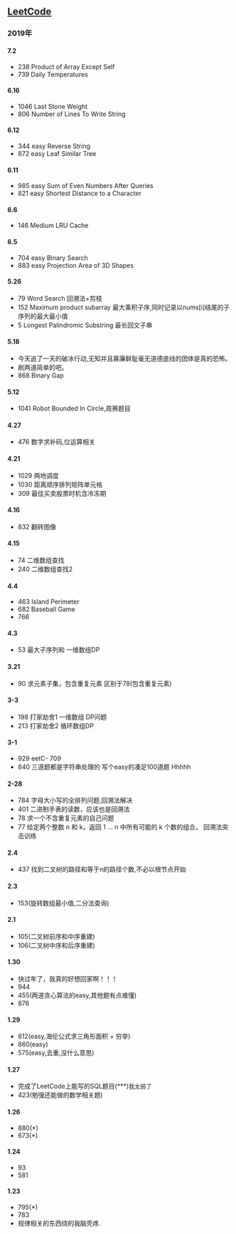 ## [LeetCode](https://leetcode.com/)
### 2019年
#### 7.2
- 238 Product of Array Except Self
- 739 Daily Temperatures
#### 6.16
- 1046 Last Stone Weight
- 806 Number of Lines To Write String 
#### 6.12
- 344 easy Reverse String
- 872 easy Leaf Similar Tree
#### 6.11
- 985 easy Sum of Even Numbers After Queries
- 821 easy Shortest Distance to a Character
#### 6.6
- 146 Medium LRU Cache
#### 6.5
- 704  easy Binary Search
- 883  easy Projection Area of 3D Shapes
#### 5.26
- 79 Word Search 回溯法+剪枝
- 152 Maximum product subarray 最大乘积子序,同时记录以nums[i]结尾的子序列的最大最小值
- 5 Longest Palindromic Substring 最长回文子串
#### 5.18
- 今天追了一天的破冰行动,无知并且寡廉鲜耻毫无道德底线的团体是真的恐怖。
- 刷两道简单的吧。
- 868 Binary Gap 
#### 5.12
- 1041 Robot Bounded In Circle,周赛题目
#### 4.27
- 476 数字求补码,位运算相关
#### 4.21 
- 1029 两地调度
- 1030 距离顺序排列矩阵单元格
- 309 最佳买卖股票时机含冷冻期
#### 4.16
- 832 翻转图像
#### 4.15
- 74 二维数组查找
- 240 二维数组查找2
#### 4.4
- 463 Island Perimeter
- 682 Baseball Game
- 766
#### 4.3
- 53 最大子序列和 一维数组DP
#### 3.21
- 90 求元素子集，包含重复元素 区别于78(包含重复元素)
#### 3-3
- 198 打家劫舍1 一维数组 DP问题
- 213 打家劫舍2 循环数组DP
#### 3-1
- 929
eetC- 709
- 840 三道题都是字符串处理的 写个easy的凑足100道题 Hhhhh
#### 2-28
- 784 字母大小写的全排列问题,回溯法解决
- 401 二进制手表的读数，应该也是回溯法
- 78 求一个不含重复元素的自己问题
- 77 给定两个整数 n 和 k，返回 1 ... n 中所有可能的 k 个数的组合。 回溯法突击训练
#### 2.4
- 437 找到二叉树的路径和等于n的路径个数,不必以根节点开始
#### 2.3
- 153(旋转数组最小值,二分法查询)
#### 2.1
- 105(二叉树前序和中序重建)
- 106(二叉树中序和后序重建)
#### 1.30
- 快过年了，我真的好想回家啊！！！
- 944
- 455(两道贪心算法的easy,其他题有点难懂)
- 876
#### 1.29
- 812(easy,海伦公式求三角形面积 + 穷举)
- 860(easy)
- 575(easy,去重,没什么意思)
#### 1.27
- 完成了LeetCode上能写的SQL题目(***)<font size="2">我太弱了</font>
- 423(勉强还能做的数学相关题)
#### 1.26
- 880(*) 
- 673(*)
#### 1.24
- 93
- 581
#### 1.23 
- 795(*)
- 783
- 规律相关的东西绕的我脑壳疼.